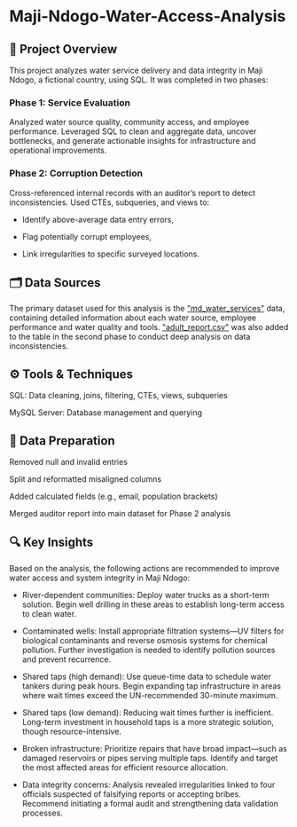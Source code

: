 # Maji-Ndogo-Water-Access-Analysis
## 📘 Project Overview
This project analyzes water service delivery and data integrity in Maji Ndogo, a fictional country, using SQL. It was completed in two phases:

### Phase 1: Service Evaluation
Analyzed water source quality, community access, and employee performance. Leveraged SQL to clean and aggregate data, uncover bottlenecks, and generate actionable insights for infrastructure and operational improvements.

### Phase 2: Corruption Detection
Cross-referenced internal records with an auditor’s report to detect inconsistencies. Used CTEs, subqueries, and views to:

- Identify above-average data entry errors,

- Flag potentially corrupt employees,

- Link irregularities to specific surveyed locations.

## 🗂️ Data Sources
The primary dataset used for this analysis is the ["md_water_services"](https://drive.google.com/file/d/1nXeoG9nnSs4oiVvft3K9VFUfRiYzvTJF/view?usp=sharing) data, containing detailed information about each water source, employee performance and water quality and tools.
["adult_report.csv"](https://drive.google.com/file/d/1IbJZyDn_-8qf-N74kfXLwY4d-Vw9reQz/view?usp=sharing) was also added to the table in the second phase to conduct deep analysis on data inconsistencies.

## ⚙️ Tools & Techniques
SQL: Data cleaning, joins, filtering, CTEs, views, subqueries

MySQL Server: Database management and querying

## 🧹 Data Preparation
Removed null and invalid entries

Split and reformatted misaligned columns

Added calculated fields (e.g., email, population brackets)

Merged auditor report into main dataset for Phase 2 analysis

## 🔍 Key Insights
Based on the analysis, the following actions are recommended to improve water access and system integrity in Maji Ndogo:

- River-dependent communities: Deploy water trucks as a short-term solution. Begin well drilling in these areas to establish long-term access to clean water.

- Contaminated wells: Install appropriate filtration systems—UV filters for biological contaminants and reverse osmosis systems for chemical pollution. Further investigation is needed to identify pollution sources and prevent recurrence.

- Shared taps (high demand): Use queue-time data to schedule water tankers during peak hours. Begin expanding tap infrastructure in areas where wait times exceed the UN-recommended 30-minute maximum.

- Shared taps (low demand): Reducing wait times further is inefficient. Long-term investment in household taps is a more strategic solution, though resource-intensive.

- Broken infrastructure: Prioritize repairs that have broad impact—such as damaged reservoirs or pipes serving multiple taps. Identify and target the most affected areas for efficient resource allocation.

- Data integrity concerns: Analysis revealed irregularities linked to four officials suspected of falsifying reports or accepting bribes. Recommend initiating a formal audit and strengthening data validation processes.
